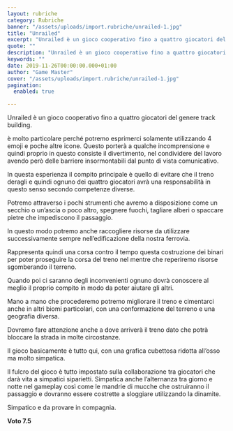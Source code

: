 ```yaml
---
layout: rubriche
category: Rubriche
banner: "/assets/uploads/import.rubriche/unrailed-1.jpg"
title: "Unrailed"
excerpt: "Unrailed è un gioco cooperativo fino a quattro giocatori del genere track building. è molto particolare perché potremo esprimerci solamente utilizzando 4 emoji e poche altre icone. Questo porterà a qualche incomprensione e quindi proprio in questo consiste il divertimento, nel condividere del lavoro avendo però delle barriere insormontabili dal punto di vista comunicativo. In [&hellip"
quote: ""
description: "Unrailed è un gioco cooperativo fino a quattro giocatori del genere track building. è molto particolare perché potremo esprimerci solamente utilizzando 4 emoji e poche altre icone. Questo porterà a qualche incomprensione e quindi proprio in questo consiste il divertimento, nel condividere del lavoro avendo però delle barriere insormontabili dal punto di vista comunicativo. In [&hellip"
keywords: ""
date: 2019-11-26T00:00:00.000+01:00
author: "Game Master"
cover: "/assets/uploads/import.rubriche/unrailed-1.jpg"
pagination:
  enabled: true

---
```


Unrailed è un gioco cooperativo fino a quattro giocatori del genere track building.

è molto particolare perché potremo esprimerci solamente utilizzando 4 emoji e poche altre icone. Questo porterà a qualche incomprensione e quindi proprio in questo consiste il divertimento, nel condividere del lavoro avendo però delle barriere insormontabili dal punto di vista comunicativo.

In questa esperienza il compito principale è quello di evitare che il treno deragli e quindi ognuno dei quattro giocatori avrà una responsabilità in questo senso secondo competenze diverse.

Potremo attraverso i pochi strumenti che avremo a disposizione come un secchio o un’ascia o poco altro, spegnere fuochi, tagliare alberi o spaccare pietre che impediscono il passaggio.

In questo modo potremo anche raccogliere risorse da utilizzare successivamente sempre nell’edificazione della nostra ferrovia.

Rappresenta quindi una corsa contro il tempo questa costruzione dei binari per poter proseguire la corsa del treno nel mentre che reperiremo risorse sgomberando il terreno.

Quando poi ci saranno degli inconvenienti ognuno dovrà conoscere al meglio il proprio compito in modo da poter aiutare gli altri.

Mano a mano che procederemo potremo migliorare il treno e cimentarci anche in altri biomi particolari, con una conformazione del terreno e una geografia diversa.

Dovremo fare attenzione anche a dove arriverà il treno dato che potrà bloccare la strada in molte circostanze.

Il gioco basicamente è tutto qui, con una grafica cubettosa ridotta all’osso ma molto simpatica.

Il fulcro del gioco è tutto impostato sulla collaborazione tra giocatori che darà vita a simpatici siparietti. Simpatica anche l’alternanza tra giorno e notte nel gameplay così come le mandrie di mucche che ostruiranno il passaggio e dovranno essere costrette a sloggiare utilizzando la dinamite.

Simpatico e da provare in compagnia.

**Voto 7.5**